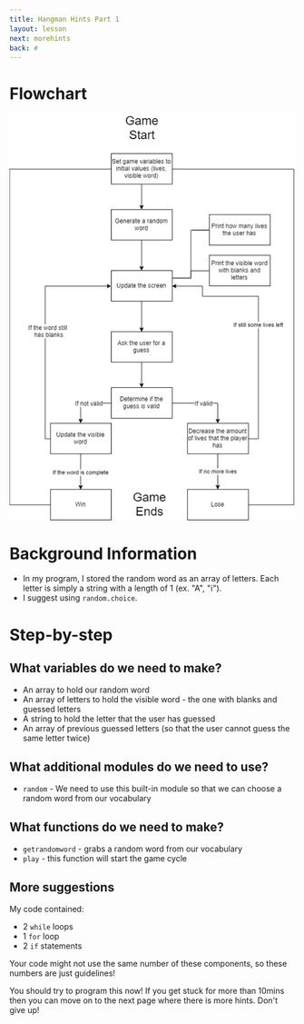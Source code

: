 ```yaml
---
title: Hangman Hints Part 1
layout: lesson
next: morehints
back: #
---
```


# Flowchart

![Flowchart](imgs/flowchart.png)

# Background Information

  * In my program, I stored the random word as an array of letters. Each letter is simply a string with a length of 1 (ex. "A", "i").
  * I suggest using ```random.choice```.

# Step-by-step

## What variables do we need to make?

  * An array to hold our random word
  * An array of letters to hold the visible word - the one with blanks and guessed letters
  * A string to hold the letter that the user has guessed
  * An array of previous guessed letters (so that the user cannot guess the same letter twice)

## What additional modules do we need to use?

  * ```random``` - We need to use this built-in module so that we can choose a random word from our vocabulary

## What functions do we need to make?

  * ```getrandomword``` - grabs a random word from our vocabulary
  * ```play``` - this function will start the game cycle

## More suggestions

My code contained:

  * 2 ```while``` loops
  * 1 ```for``` loop
  * 2 ```if``` statements

Your code might not use the same number of these components, so these numbers are just guidelines!

You should try to program this now! If you get stuck for more than 10mins then you can move on to the next page where there is more hints. Don't give up!